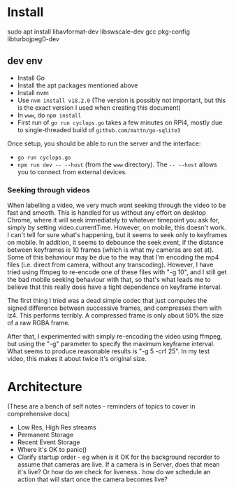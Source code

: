 # Install

sudo apt install libavformat-dev libswscale-dev gcc pkg-config libturbojpeg0-dev

## dev env
* Install Go
* Install the apt packages mentioned above
* Install nvm
* Use `nvm install v18.2.0` (The version is possibly not important, but this is the exact version I used when creating this document)
* In `www`, do `npm install`
* First run of `go run cyclops.go` takes a few minutes on RPi4, mostly due to single-threaded build of `github.com/mattn/go-sqlite3`

Once setup, you should be able to run the server and the interface:
* `go run cyclops.go`
* `npm run dev -- --host` (from the `www` directory). The `-- --host` allows you to connect from external devices.

### Seeking through videos
When labelling a video, we very much want seeking through the video to be fast and smooth. This is handled for us
without any effort on desktop Chrome, where it will seek immediately to whatever timepoint you ask for, simply by
setting video.currentTime. However, on mobile, this doesn't work. I can't tell for sure what's happening, but it
seems to seek only to keyframes on mobile. In addition, it seems to debounce the seek event, if the distance between
keyframes is 10 frames (which is what my cameras are set at). Some of this behaviour may be due to the way that 
I'm encoding the mp4 files (i.e. direct from camera, without any transcoding). However, I have tried using ffmpeg
to re-encode one of these files with "-g 10", and I still get the bad mobile seeking behaviour with that, so that's
what leads me to believe that this really does have a tight dependence on keyframe interval.

The first thing I tried was a dead simple codec that just computes the signed difference between successive frames,
and compresses them with lz4. This performs terribly. A compressed frame is only about 50% the size of a raw RGBA
frame. 

After that, I experimented with simply re-encoding the video using ffmpeg, but using the "-g" parameter to specify
the maximum keyframe interval. What seems to produce reasonable results is "-g 5 -crf 25". In my test video, this
makes it about twice it's original size.

# Architecture

(These are a bench of self notes - reminders of topics to cover in comprehensive docs)

* Low Res, High Res streams
* Permanent Storage
* Recent Event Storage
* Where it's OK to panic()
* Clarify startup order - eg when is it OK for the background recorder to assume that cameras are live.
  If a camera is in Server, does that mean it's live? Or how do we check for liveness.. how do we schedule
  an action that will start once the camera becomes live?